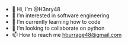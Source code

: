 - 👋 Hi, I’m @H3nry48
- 👀 I’m interested in software engineering 
- 🌱 I’m currently learning how to code
- 💞️ I’m looking to collaborate on python
- 📫 How to reach me hburrage48@gmail.com

<!---
H3nry48/H3nry48 is a ✨ special ✨ repository because its `README.md` (this file) appears on your GitHub profile.
You can click the Preview link to take a look at your changes.
--->
